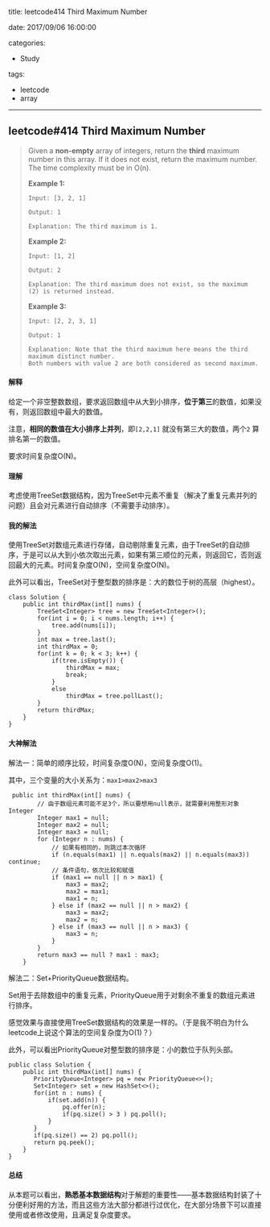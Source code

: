 title: leetcode414 Third Maximum Number

date: 2017/09/06 16:00:00

categories:

- Study

tags:

- leetcode
- array

---

## leetcode#414 Third Maximum Number

>Given a **non-empty** array of integers, return the **third** maximum number in this array. If it does not exist, return the maximum number. The time complexity must be in O(n).
>
>**Example 1:**
>
>```
>Input: [3, 2, 1]
>
>Output: 1
>
>Explanation: The third maximum is 1.
>
>```
>
>**Example 2:**
>
>```
>Input: [1, 2]
>
>Output: 2
>
>Explanation: The third maximum does not exist, so the maximum (2) is returned instead.
>
>```
>
>**Example 3:**
>
>```
>Input: [2, 2, 3, 1]
>
>Output: 1
>
>Explanation: Note that the third maximum here means the third maximum distinct number.
>Both numbers with value 2 are both considered as second maximum.
>```

#### 解释

给定一个非空整数数组，要求返回数组中从大到小排序，**位于第三**的数值，如果没有，则返回数组中最大的数值。

注意，**相同的数值在大小排序上并列**，即`[2,2,1]` 就没有第三大的数值，两个`2` 算排名第一的数值。

要求时间复杂度O(N)。

#### 理解

考虑使用TreeSet数据结构，因为TreeSet中元素不重复（解决了重复元素并列的问题）且会对元素进行自动排序（不需要手动排序）。

#### 我的解法

使用TreeSet对数组元素进行存储，自动剔除重复元素，由于TreeSet的自动排序，于是可以从大到小依次取出元素，如果有第三顺位的元素，则返回它，否则返回最大的元素。时间复杂度O(N)，空间复杂度O(N)。

此外可以看出，TreeSet对于整型数的排序是：大的数位于树的高层（highest）。

```
class Solution {
    public int thirdMax(int[] nums) {
        TreeSet<Integer> tree = new TreeSet<Integer>();
        for(int i = 0; i < nums.length; i++) {
            tree.add(nums[i]);
        }
        int max = tree.last();
        int thirdMax = 0;
        for(int k = 0; k < 3; k++) {
            if(tree.isEmpty()) {
                thirdMax = max;
                break;
            }
            else
                thirdMax = tree.pollLast();
        }
        return thirdMax;
    }
}
```

#### 大神解法

解法一：简单的顺序比较，时间复杂度O(N)，空间复杂度O(1)。

其中，三个变量的大小关系为：`max1>max2>max3` 

```
 public int thirdMax(int[] nums) {
        // 由于数组元素可能不足3个，所以要想用null表示，就需要利用整形对象Integer
        Integer max1 = null;
        Integer max2 = null;
        Integer max3 = null;
        for (Integer n : nums) {
        	// 如果有相同的，则跳过本次循环
            if (n.equals(max1) || n.equals(max2) || n.equals(max3)) continue;
            // 条件语句，依次比较和赋值
            if (max1 == null || n > max1) {
                max3 = max2;
                max2 = max1;
                max1 = n;
            } else if (max2 == null || n > max2) {
                max3 = max2;
                max2 = n;
            } else if (max3 == null || n > max3) {
                max3 = n;
            }
        }
        return max3 == null ? max1 : max3;
    }
```

解法二：Set+PriorityQueue数据结构。

Set用于去除数组中的重复元素，PriorityQueue用于对剩余不重复的数组元素进行排序。

感觉效果与直接使用TreeSet数据结构的效果是一样的。（于是我不明白为什么leetcode上说这个算法的空间复杂度为O(1)？）

此外，可以看出PriorityQueue对整型数的排序是：小的数位于队列头部。

```
public class Solution {
    public int thirdMax(int[] nums) {
       PriorityQueue<Integer> pq = new PriorityQueue<>();
       Set<Integer> set = new HashSet<>();
       for(int n : nums) {
           if(set.add(n)) {
               pq.offer(n);
               if(pq.size() > 3 ) pq.poll();
           }
       }
       if(pq.size() == 2) pq.poll();
       return pq.peek();
    }
}
```

#### 总结

从本题可以看出，**熟悉基本数据结构**对于解题的重要性——基本数据结构封装了十分便利好用的方法，而且这些方法大部分都进行过优化，在大部分场景下可以直接使用或者修改使用，且满足复杂度要求。